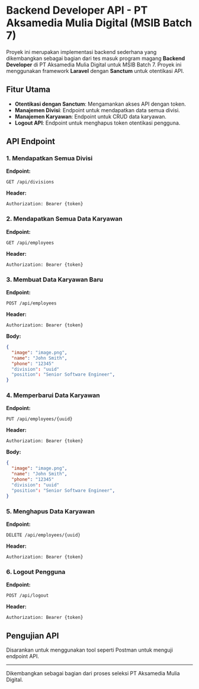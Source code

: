 # Backend Developer API - PT Aksamedia Mulia Digital (MSIB Batch 7)

Proyek ini merupakan implementasi backend sederhana yang dikembangkan sebagai bagian dari tes masuk program magang **Backend Developer** di PT Aksamedia Mulia Digital untuk MSIB Batch 7. Proyek ini menggunakan framework **Laravel** dengan **Sanctum** untuk otentikasi API.

## Fitur Utama
- **Otentikasi dengan Sanctum**: Mengamankan akses API dengan token.
- **Manajemen Divisi**: Endpoint untuk mendapatkan data semua divisi.
- **Manajemen Karyawan**: Endpoint untuk CRUD data karyawan.
- **Logout API**: Endpoint untuk menghapus token otentikasi pengguna.

## API Endpoint

### 1. Mendapatkan Semua Divisi
**Endpoint:**
```
GET /api/divisions
```
**Header:**
```
Authorization: Bearer {token}
```

### 2. Mendapatkan Semua Data Karyawan
**Endpoint:**
```
GET /api/employees
```
**Header:**
```
Authorization: Bearer {token}
```

### 3. Membuat Data Karyawan Baru
**Endpoint:**
```
POST /api/employees
```
**Header:**
```
Authorization: Bearer {token}
```
**Body:**
```json
{
  "image": "image.png",
  "name": "John Smith",
  "phone": "12345"
  "division": "uuid"
  "position": "Senior Software Engineer",
}
```

### 4. Memperbarui Data Karyawan
**Endpoint:**
```
PUT /api/employees/{uuid}
```
**Header:**
```
Authorization: Bearer {token}
```
**Body:**
```json
{
  "image": "image.png",
  "name": "John Smith",
  "phone": "12345"
  "division": "uuid"
  "position": "Senior Software Engineer",
}
```

### 5. Menghapus Data Karyawan
**Endpoint:**
```
DELETE /api/employees/{uuid}
```
**Header:**
```
Authorization: Bearer {token}
```

### 6. Logout Pengguna
**Endpoint:**
```
POST /api/logout
```
**Header:**
```
Authorization: Bearer {token}
```

## Pengujian API
Disarankan untuk menggunakan tool seperti Postman untuk menguji endpoint API.

---

Dikembangkan sebagai bagian dari proses seleksi PT Aksamedia Mulia Digital.
